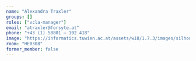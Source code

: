 ```yaml
---
name: "Alexandra Traxler"
groups: []
roles: ["vcla-manager"]
email: "atraxler@forsyte.at"
phone: "+43 (1) 58801 – 192 418"
image: "https://informatics.tuwien.ac.at/assets/w18/1.7.3/images/silhouette.svg"
room: "HE0308"
former_member: false
---
```


<!--
Your custom content goes here.
-->